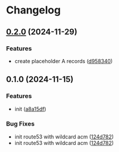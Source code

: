 # Changelog

## [0.2.0](https://github.com/burib/terraform-aws-route53-with-wildcard-acm-module/compare/v0.1.0...v0.2.0) (2024-11-29)


### Features

* create placeholder A records ([d958340](https://github.com/burib/terraform-aws-route53-with-wildcard-acm-module/commit/d958340111eb340cc9e82c852a547b831aac5af2))

## 0.1.0 (2024-11-15)


### Features

* init ([a8a15df](https://github.com/burib/terraform-route53-with-acm/commit/a8a15dfa3d5a272807a0f83f41a0f30006941c06))


### Bug Fixes

* init route53 with wildcard acm ([124d782](https://github.com/burib/terraform-route53-with-acm/commit/124d782b4ff6ca37b27a1f63a2a8541c29758c18))
* init route53 with wildcard acm ([124d782](https://github.com/burib/terraform-route53-with-acm/commit/124d782b4ff6ca37b27a1f63a2a8541c29758c18))
